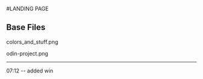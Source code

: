#LANDING PAGE

## Base Files
colors_and_stuff.png

odin-project.png

------------------
07:12 -- added win 

